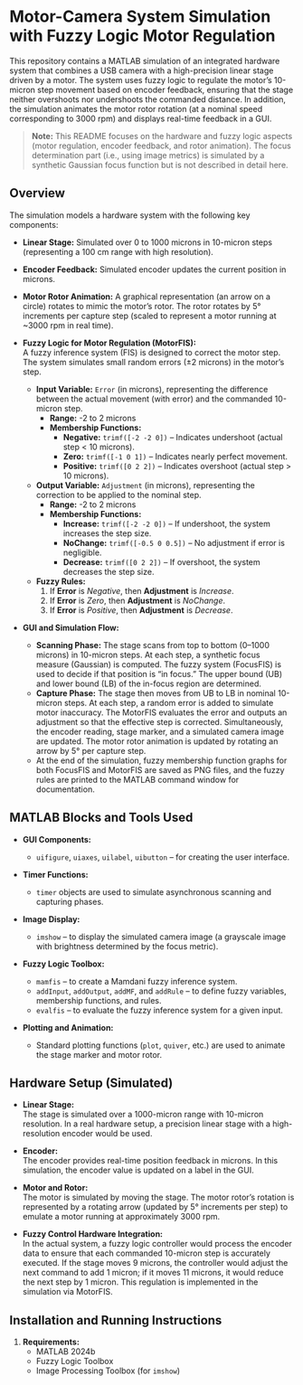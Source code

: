 # Motor-Camera System Simulation with Fuzzy Logic Motor Regulation

This repository contains a MATLAB simulation of an integrated hardware system that combines a USB camera with a high-precision linear stage driven by a motor. The system uses fuzzy logic to regulate the motor’s 10-micron step movement based on encoder feedback, ensuring that the stage neither overshoots nor undershoots the commanded distance. In addition, the simulation animates the motor rotor rotation (at a nominal speed corresponding to 3000 rpm) and displays real-time feedback in a GUI.

> **Note:** This README focuses on the hardware and fuzzy logic aspects (motor regulation, encoder feedback, and rotor animation). The focus determination part (i.e., using image metrics) is simulated by a synthetic Gaussian focus function but is not described in detail here.

## Overview

The simulation models a hardware system with the following key components:
- **Linear Stage:** Simulated over 0 to 1000 microns in 10-micron steps (representing a 100 cm range with high resolution).
- **Encoder Feedback:** Simulated encoder updates the current position in microns.
- **Motor Rotor Animation:** A graphical representation (an arrow on a circle) rotates to mimic the motor’s rotor. The rotor rotates by 5° increments per capture step (scaled to represent a motor running at ~3000 rpm in real time).
- **Fuzzy Logic for Motor Regulation (MotorFIS):**  
  A fuzzy inference system (FIS) is designed to correct the motor step. The system simulates small random errors (±2 microns) in the motor’s step.  
  - **Input Variable:** `Error` (in microns), representing the difference between the actual movement (with error) and the commanded 10-micron step.  
    - **Range:** -2 to 2 microns  
    - **Membership Functions:**  
      - **Negative:** `trimf([-2 -2 0])` – Indicates undershoot (actual step < 10 microns).  
      - **Zero:** `trimf([-1 0 1])` – Indicates nearly perfect movement.  
      - **Positive:** `trimf([0 2 2])` – Indicates overshoot (actual step > 10 microns).  
  - **Output Variable:** `Adjustment` (in microns), representing the correction to be applied to the nominal step.  
    - **Range:** -2 to 2 microns  
    - **Membership Functions:**  
      - **Increase:** `trimf([-2 -2 0])` – If undershoot, the system increases the step size.  
      - **NoChange:** `trimf([-0.5 0 0.5])` – No adjustment if error is negligible.  
      - **Decrease:** `trimf([0 2 2])` – If overshoot, the system decreases the step size.  
  - **Fuzzy Rules:**  
    1. If **Error** is *Negative*, then **Adjustment** is *Increase*.  
    2. If **Error** is *Zero*, then **Adjustment** is *NoChange*.  
    3. If **Error** is *Positive*, then **Adjustment** is *Decrease*.  

- **GUI and Simulation Flow:**  
  - **Scanning Phase:** The stage scans from top to bottom (0–1000 microns) in 10-micron steps. At each step, a synthetic focus measure (Gaussian) is computed. The fuzzy system (FocusFIS) is used to decide if that position is “in focus.” The upper bound (UB) and lower bound (LB) of the in-focus region are determined.
  - **Capture Phase:** The stage then moves from UB to LB in nominal 10-micron steps. At each step, a random error is added to simulate motor inaccuracy. The MotorFIS evaluates the error and outputs an adjustment so that the effective step is corrected. Simultaneously, the encoder reading, stage marker, and a simulated camera image are updated. The motor rotor animation is updated by rotating an arrow by 5° per capture step.
  - At the end of the simulation, fuzzy membership function graphs for both FocusFIS and MotorFIS are saved as PNG files, and the fuzzy rules are printed to the MATLAB command window for documentation.

## MATLAB Blocks and Tools Used

- **GUI Components:**  
  - `uifigure`, `uiaxes`, `uilabel`, `uibutton` – for creating the user interface.
  
- **Timer Functions:**  
  - `timer` objects are used to simulate asynchronous scanning and capturing phases.

- **Image Display:**  
  - `imshow` – to display the simulated camera image (a grayscale image with brightness determined by the focus metric).

- **Fuzzy Logic Toolbox:**  
  - `mamfis` – to create a Mamdani fuzzy inference system.
  - `addInput`, `addOutput`, `addMF`, and `addRule` – to define fuzzy variables, membership functions, and rules.
  - `evalfis` – to evaluate the fuzzy inference system for a given input.

- **Plotting and Animation:**  
  - Standard plotting functions (`plot`, `quiver`, etc.) are used to animate the stage marker and motor rotor.

## Hardware Setup (Simulated)

- **Linear Stage:**  
  The stage is simulated over a 1000-micron range with 10-micron resolution. In a real hardware setup, a precision linear stage with a high-resolution encoder would be used.

- **Encoder:**  
  The encoder provides real-time position feedback in microns. In this simulation, the encoder value is updated on a label in the GUI.

- **Motor and Rotor:**  
  The motor is simulated by moving the stage. The motor rotor’s rotation is represented by a rotating arrow (updated by 5° increments per step) to emulate a motor running at approximately 3000 rpm.

- **Fuzzy Control Hardware Integration:**  
  In the actual system, a fuzzy logic controller would process the encoder data to ensure that each commanded 10-micron step is accurately executed. If the stage moves 9 microns, the controller would adjust the next command to add 1 micron; if it moves 11 microns, it would reduce the next step by 1 micron. This regulation is implemented in the simulation via MotorFIS.

## Installation and Running Instructions

1. **Requirements:**  
   - MATLAB 2024b  
   - Fuzzy Logic Toolbox  
   - Image Processing Toolbox (for `imshow`)  
   

